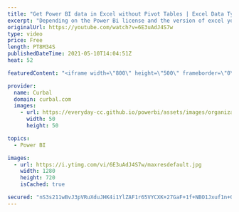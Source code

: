 ```yaml
---
title: "Get Power BI data in Excel without Pivot Tables | Excel Data Types"
excerpt: "Depending on the Power Bi license and the version of excel you have, you can connect Power BI and Excel using the Get Data - Power BI Datasets, but there is another way that will allow you to grab the data without setting a Pivot Table.   Let me show you how in today's video!  Here you can download all"
originalUrl: https://youtube.com/watch?v=6E3uAdJ4S7w
type: video
price: Free
length: PT8M34S
publishedDateTime: 2021-05-10T14:04:51Z
heat: 52

featuredContent: "<iframe width=\"800\" height=\"500\" frameborder=\"0\" src=\"https://www.youtube.com/embed/6E3uAdJ4S7w\" allow=\"accelerometer; autoplay; encrypted-media; gyroscope; picture-in-picture\" allowfullscreen></iframe>"

provider:
  name: Curbal
  domain: curbal.com
  images:
    - url: https://everyday-cc.github.io/powerbi/assets/images/organizations/curbal.com-50x50.jpg
      width: 50
      height: 50

topics:
  - Power BI

images:
  - url: https://i.ytimg.com/vi/6E3uAdJ4S7w/maxresdefault.jpg
    width: 1280
    height: 720
    isCached: true

secured: "nS3s211wBvJ3pVRuXduJHK4i1YlZAF1r65VYCXK+27GaF+1f+NBO1Jxuf1n+GwL8718FdvMtC5vKq4ky61PRKOaSYD4pQ+XEBJj3eFidmyjKfc0oXZ8DD5JHZY6khwVIjkute+69RiCyctpaoneHH2DicP+CqspyDmwAb9F8g2s4cYfgyUS1Guw6isZfGMg7FCNRgvmX81ISikR0QfacZxG9fsOTkeG9Khto/o7mCDkkSeweCt2Oj/9Wwc8HHsYYUIg15aQ/3X6jwSw+M8Ys5z6PfmAafawOurDI0Gc2u3zuD9MKzZAnkQYzVOzT03mKBSE9H8Coo0ESiV/Nw+prks2Ifpf3xTSA/0bB8Ak5Bnef5V8F5ESTw78ZYNLMKnGdOEEGXApco4jycLyQEN79iiPYy3eMqH/hqzJZDZtuU3w=;lI1Z7CvNhMOGCMrZrKc8Sg=="
---
```


